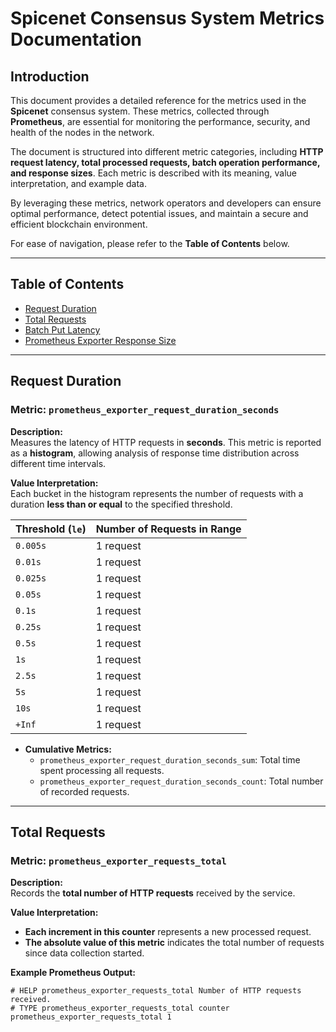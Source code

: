 # Spicenet Consensus System Metrics Documentation

## Introduction

This document provides a detailed reference for the metrics used in the **Spicenet** consensus system. These metrics, collected through **Prometheus**, are essential for monitoring the performance, security, and health of the nodes in the network.

The document is structured into different metric categories, including **HTTP request latency, total processed requests, batch operation performance, and response sizes**. Each metric is described with its meaning, value interpretation, and example data.

By leveraging these metrics, network operators and developers can ensure optimal performance, detect potential issues, and maintain a secure and efficient blockchain environment.

For ease of navigation, please refer to the **Table of Contents** below.

---

## Table of Contents

- [Request Duration](#request-duration)
- [Total Requests](#total-requests)
- [Batch Put Latency](#batch-put-latency)
- [Prometheus Exporter Response Size](#prometheus-exporter-response-size)

---

## Request Duration

### Metric: `prometheus_exporter_request_duration_seconds`

**Description:**  
Measures the latency of HTTP requests in **seconds**. This metric is reported as a **histogram**, allowing analysis of response time distribution across different time intervals.

**Value Interpretation:**  
Each bucket in the histogram represents the number of requests with a duration **less than or equal** to the specified threshold.

| Threshold (`le`) | Number of Requests in Range |
|-----------------|----------------------------|
| `0.005s`       | 1 request                   |
| `0.01s`        | 1 request                   |
| `0.025s`       | 1 request                   |
| `0.05s`        | 1 request                   |
| `0.1s`         | 1 request                   |
| `0.25s`        | 1 request                   |
| `0.5s`         | 1 request                   |
| `1s`           | 1 request                   |
| `2.5s`         | 1 request                   |
| `5s`           | 1 request                   |
| `10s`          | 1 request                   |
| `+Inf`         | 1 request                   |

- **Cumulative Metrics:**  
  - `prometheus_exporter_request_duration_seconds_sum`: Total time spent processing all requests.
  - `prometheus_exporter_request_duration_seconds_count`: Total number of recorded requests.

---

## Total Requests

### Metric: `prometheus_exporter_requests_total`

**Description:**  
Records the **total number of HTTP requests** received by the service.

**Value Interpretation:**  
- **Each increment in this counter** represents a new processed request.
- **The absolute value of this metric** indicates the total number of requests since data collection started.

**Example Prometheus Output:**
```plaintext
# HELP prometheus_exporter_requests_total Number of HTTP requests received.
# TYPE prometheus_exporter_requests_total counter
prometheus_exporter_requests_total 1
